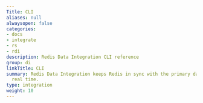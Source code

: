 ```yaml
---
Title: CLI
aliases: null
alwaysopen: false
categories:
- docs
- integrate
- rs
- rdi
description: Redis Data Integration CLI reference
group: di
linkTitle: CLI
summary: Redis Data Integration keeps Redis in sync with the primary database in near
  real time.
type: integration
weight: 10
---
```



